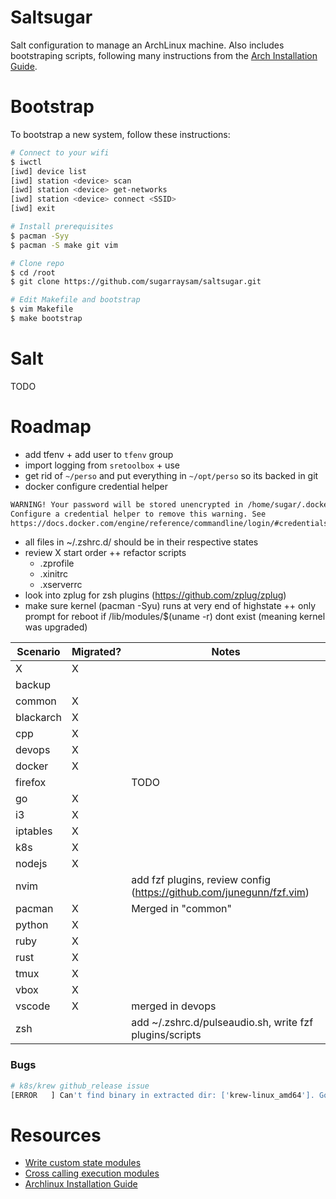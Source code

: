 # Saltsugar

Salt configuration to manage an ArchLinux machine. Also includes bootstraping scripts, following many instructions from the [Arch Installation Guide](https://wiki.archlinux.org/title/Installation_guide).

# Bootstrap

To bootstrap a new system, follow these instructions:

```bash
# Connect to your wifi
$ iwctl
[iwd] device list
[iwd] station <device> scan
[iwd] station <device> get-networks
[iwd] station <device> connect <SSID>
[iwd] exit

# Install prerequisites
$ pacman -Syy
$ pacman -S make git vim

# Clone repo
$ cd /root
$ git clone https://github.com/sugarraysam/saltsugar.git

# Edit Makefile and bootstrap
$ vim Makefile
$ make bootstrap
```

# Salt

TODO

# Roadmap

- add tfenv + add user to `tfenv` group
- import logging from `sretoolbox` + use
- get rid of `~/perso` and put everything in `~/opt/perso` so its backed in git
- docker configure credential helper

```bash
WARNING! Your password will be stored unencrypted in /home/sugar/.docker/config.json.
Configure a credential helper to remove this warning. See
https://docs.docker.com/engine/reference/commandline/login/#credentials-store
```

- all files in ~/.zshrc.d/ should be in their respective states
- review X start order ++ refactor scripts
  - .zprofile
  - .xinitrc
  - .xserverrc
- look into zplug for zsh plugins (https://github.com/zplug/zplug)
- make sure kernel (pacman -Syu) runs at very end of highstate ++ only prompt for reboot if /lib/modules/$(uname -r) dont exist (meaning kernel was upgraded)

| Scenario  | Migrated? | Notes                                                                |
| --------- | --------- | -------------------------------------------------------------------- |
| X         | X         |                                                                      |
| backup    |           |                                                                      |
| common    | X         |                                                                      |
| blackarch | X         |                                                                      |
| cpp       | X         |                                                                      |
| devops    | X         |                                                                      |
| docker    | X         |                                                                      |
| firefox   |           | TODO                                                                 |
| go        | X         |                                                                      |
| i3        | X         |                                                                      |
| iptables  | X         |                                                                      |
| k8s       | X         |                                                                      |
| nodejs    | X         |                                                                      |
| nvim      |           | add fzf plugins, review config (https://github.com/junegunn/fzf.vim) |
| pacman    | X         | Merged in "common"                                                   |
| python    | X         |                                                                      |
| ruby      | X         |                                                                      |
| rust      | X         |                                                                      |
| tmux      | X         |                                                                      |
| vbox      | X         |                                                                      |
| vscode    | X         | merged in devops                                                     |
| zsh       |           | add ~/.zshrc.d/pulseaudio.sh, write fzf plugins/scripts              |

### Bugs

```bash
# k8s/krew github_release issue
[ERROR   ] Can't find binary in extracted dir: ['krew-linux_amd64']. Got [Errno 2] No such file or directory: '/tmp/tmpo5x5ar66/krew'
```

# Resources

- [Write custom state modules](https://docs.saltproject.io/en/latest/ref/states/writing.html)
- [Cross calling execution modules](https://docs.saltproject.io/en/latest/ref/modules/index.html#cross-calling-execution-modules)
- [Archlinux Installation Guide](https://wiki.archlinux.org/title/Installation_guide)
